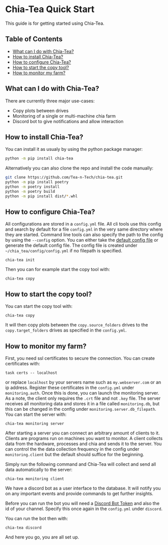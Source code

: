 # Chia-Tea Quick Start

This guide is for getting started using Chia-Tea.

## Table of Contents

- [What can I do with Chia-Tea?](#what-can-i-do-with-chia-tea)
- [How to install Chia-Tea?](#how-to-install-chia-tea)
- [How to configure Chia-Tea?](#how-to-configure-chia-tea)
- [How to start the copy tool?](#how-to-start-the-copy-tool)
- [How to monitor my farm?](#how-to-monitor-my-farm)

## What can I do with Chia-Tea?

There are currently three major use-cases:

- Copy plots between drives
- Monitoring of a single or multi-machine chia farm
- Discord bot to give notifications and allow interaction

## How to install Chia-Tea?

You can install it as usualy by using the python package manager:

```bash
python -m pip install chia-tea
```

Alternatively you can also clone the repo and install the code manually:

```bash
git clone https://github.com/Tea-n-Tech/chia-tea.git
python -m pip install poetry
python -m poetry install
python -m poetry build
python -m pip install dist/*.whl
```

## How to configure Chia-Tea?

All configurations are stored in a `config.yml` file.
All cli tools use this config and search by default for
a file `config.yml` in the very same directory where they are started.
Command line tools can also specify the path to the config by using the `--config` option.
You can either take the [default config file](https://github.com/Tea-n-Tech/chia-tea/blob/develop/config_default.yml)
or generate the default config file.
The config file is created under `~/chia_tea/config/config.yml` if no
filepath is specified.

```
chia-tea init
```

Then you can for example start the copy tool with:

```
chia-tea copy
```

## How to start the copy tool?

You can start the copy tool with:

```
chia-tea copy
```

It will then copy plots between the `copy.source_folders` drives to the `copy.target_folders` drives as specified in the `config.yml`.

## How to monitor my farm?

First, you need ssl certificates to secure the connection. You can create certificates with:

```
task certs -- localhost
```

or replace `localhost` by your servers name such as `my.webserver.com` or an ip address. Register these certificates in the `config.yml` under `monitoring.auth`. Once this is done, you can launch the monitoring server. As a note, the client only requires the `.crt` file and not `.key` file. The server receives all monitoring data and stores it in a file called `monitoring.db`, but this can be changed in the config under `monitoring.server.db_filepath`. You can start the server with:

```
chia-tea monitoring server
```

After starting a server you can connect an arbitrary amount of clients to it. Clients are programs run on machines you want to monitor. A client collects data from the hardware, processes and chia and sends it to the server. You can control the the data collection frequency in the config under `monitoring.client` but the default should suffice for the beginning.

Simply run the following command and Chia-Tea will collect and send all data automatically to the server:

```
chia-tea monitoring client
```

We have a discord bot as a user interface to the database. It will notify you on any important events and provide commands to get further insights.

Before you can run the bot you will need a [Discord Bot Token](https://www.writebots.com/discord-bot-token/) and also the id of your channel. Specify this once again in the `config.yml` under `discord`.

You can run the bot then with:

```
chia-tea discord
```

And here you go, you are all set up.
